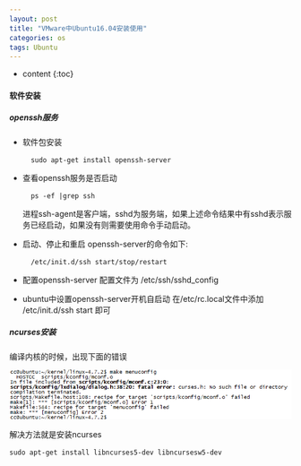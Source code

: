 ```yaml
---
layout: post
title: "VMware中Ubuntu16.04安装使用"
categories: os
tags: Ubuntu
---
```


* content
{:toc}

#### 软件安装

##### openssh服务

* 软件包安装

        sudo apt-get install openssh-server

* 查看openssh服务是否启动

        ps -ef |grep ssh

    进程ssh-agent是客户端，sshd为服务端，如果上述命令结果中有sshd表示服务已经启动，如果没有则需要使用命令手动启动。

* 启动、停止和重启 openssh-server的命令如下:

        /etc/init.d/ssh start/stop/restart

* 配置openssh-server
  配置文件为 /etc/ssh/sshd_config

* ubuntu中设置openssh-server开机自启动
  在/etc/rc.local文件中添加 /etc/init.d/ssh start 即可


##### ncurses安装

编译内核的时候，出现下面的错误

  ![kernel_config_error](/image/ubuntu/kernel_config_error.png)

解决方法就是安装ncurses

    sudo apt-get install libncurses5-dev libncursesw5-dev


